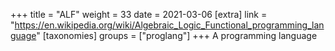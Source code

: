 +++
title = "ALF"
weight = 33
date = 2021-03-06
[extra]
link = "https://en.wikipedia.org/wiki/Algebraic_Logic_Functional_programming_language"
[taxonomies]
groups = ["proglang"]
+++
A programming language

